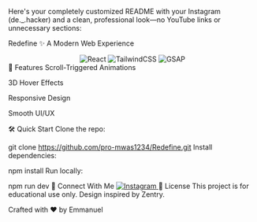 Here's your completely customized README with your Instagram (de._.hacker) and a clean, professional look—no YouTube links or unnecessary sections:

Redefine ✨
A Modern Web Experience

<div align="center"> <div> <img src="https://img.shields.io/badge/-React_JS-black?style=for-the-badge&logoColor=white&logo=react&color=61DAFB" alt="React" /> <img src="https://img.shields.io/badge/-Tailwind_CSS-black?style=for-the-badge&logoColor=white&logo=tailwindcss&color=06B6D4" alt="TailwindCSS" /> <img src="https://img.shields.io/badge/-GSAP-black?style=for-the-badge&logoColor=white&logo=greensock&color=88CE02" alt="GSAP" /> </div> </div>
🚀 Features
Scroll-Triggered Animations

3D Hover Effects

Responsive Design

Smooth UI/UX

🛠️ Quick Start
Clone the repo:


git clone https://github.com/pro-mwas1234/Redefine.git
Install dependencies:


npm install
Run locally:


npm run dev
📸 Connect With Me
<a href="https://instagram.com/de._.hacker" target="_blank"> <img src="https://img.shields.io/badge/Instagram-@de._.hacker-E4405F?style=for-the-badge&logo=instagram&logoColor=white" alt="Instagram" /> </a>
📜 License
This project is for educational use only.
Design inspired by Zentry.

Crafted with ❤️ by Emmanuel
